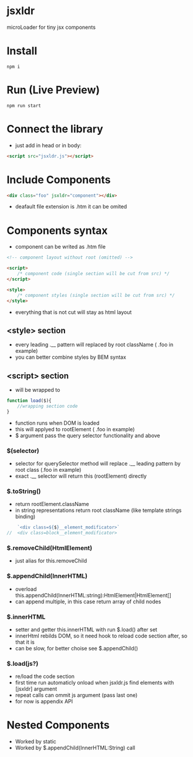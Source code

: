 # jsxldr
microLoader for tiny jsx components

# Install
```shell
npm i
```

# Run (Live Preview)
```shell
npm run start
```

# Connect the library
- just add in head or in body:
```html
<script src="jsxldr.js"></script>
```

# Include Components
```html
<div class="foo" jsxldr="component"></div>
```
- deafault file extension is .htm it can be omited

# Components syntax
- component can be writed as .htm file

```html
<!-- component layout without root (omitted) -->

<script>
	/* component code (single section will be cut from src) */
</script>

<style>
	/* component styles (single section will be cut from src) */
</style>
```
- everything that is not cut will stay as html layout

## &lt;style&gt; section
- every leading .__ pattern will replaced by root className ( .foo in example)
- you can better combine styles by BEM syntax

## &lt;script&gt; section
- will be wrapped to

```js
function load($){
	//wrapping section code
}
```
- function runs when DOM is loaded
- this will applyed to rootElement ( .foo in example)
- $ argument pass the query selector functionality and above

### $(selector)
- selector for querySelector method will replace .__ leading pattern by root class (.foo in example)
- exact .__ selector will return this (rootElement) directly

### $.toString()
- return rootElement.className
- in string representations return root className (like template strings binding)
```js
	`<div class=${$}__element_modificator>`
//	<div class=block__element_modificator>
```

### $.removeChild(HtmlElement)
- just alias for this.removeChild

### $.appendChild(InnerHTML)
- overload this.appendChild(InnerHTML:string):HtmlElement|HtmlElement[]
- can append multiple, in this case return array of child nodes

### $.innerHTML
- setter and getter this.innerHTML with run $.load() after set
- innerHtml rebilds DOM, so it need hook to reload code section after, so that it is
- can be slow, for better choise see $.appendChild()

### $.load(js?)
- re/load the code section
- first time run automaticly onload when jsxldr.js find elements with [jsxldr] argument
- repeat calls can ommit js argument (pass last one)
- for now is appendix API

# Nested Components
- Worked by static
- Worked by $.appendChild(InnerHTML:String) call
